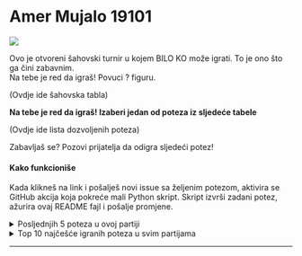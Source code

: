 # Amer Mujalo 19101


![](https://komarev.com/ghpvc/?username=amujalo1&color=blue)

Ovo je otvoreni šahovski turnir u kojem BILO KO može igrati. To je ono što ga čini zabavnim.  
Na tebe je red da igraš! Povuci <!-- BEGIN TURN -->?<!-- END TURN --> figuru.

<!-- BEGIN CHESS BOARD -->
(Ovdje ide šahovska tabla)
<!-- END CHESS BOARD -->

**Na tebe je red da igraš! Izaberi jedan od poteza iz sljedeće tabele**
<!-- BEGIN MOVES LIST -->
(Ovdje ide lista dozvoljenih poteza)
<!-- END MOVES LIST -->

Zabavljaš se? Pozovi prijatelja da odigra sljedeći potez!

#### Kako funkcioniše

Kada klikneš na link i pošalješ novi issue sa željenim potezom, aktivira se GitHub akcija koja pokreće mali Python skript. Skript izvrši zadani potez, ažurira ovaj README fajl i pošalje promjene.



<details>
  <summary>Posljednjih 5 poteza u ovoj partiji</summary>
<!-- BEGIN LAST MOVES -->
(Ovdje ide lista posljednjih 5 poteza)
<!-- END LAST MOVES -->
</details>

<details>
  <summary>Top 10 najčešće igranih poteza u svim partijama</summary>
<!-- BEGIN TOP MOVES -->
(Ovdje ide top 10 najčešće igranih poteza)
<!-- END TOP MOVES -->
</details>

---

